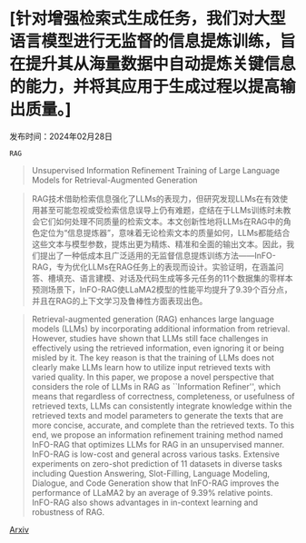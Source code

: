 # [针对增强检索式生成任务，我们对大型语言模型进行无监督的信息提炼训练，旨在提升其从海量数据中自动提炼关键信息的能力，并将其应用于生成过程以提高输出质量。]

发布时间：2024年02月28日

`RAG`

> Unsupervised Information Refinement Training of Large Language Models for Retrieval-Augmented Generation

> RAG技术借助检索信息强化了LLMs的表现力，但研究发现LLMs在有效使用甚至可能忽视或受检索信息误导上仍有难题，症结在于LLMs训练时未教会它们如何处理不同质量的检索文本。本文创新性地将LLMs在RAG中的角色定位为“信息提炼器”，意味着无论检索文本的质量如何，LLMs都能结合这些文本与模型参数，提炼出更为精炼、精准和全面的输出文本。因此，我们提出了一种低成本且广泛适用的无监督信息提炼训练方法——InFO-RAG，专为优化LLMs在RAG任务上的表现而设计。实验证明，在涵盖问答、槽填充、语言建模、对话及代码生成等多元任务的11个数据集的零样本预测场景下，InFO-RAG使LLaMA2模型的性能平均提升了9.39个百分点，并且在RAG的上下文学习及鲁棒性方面表现出色。

> Retrieval-augmented generation (RAG) enhances large language models (LLMs) by incorporating additional information from retrieval. However, studies have shown that LLMs still face challenges in effectively using the retrieved information, even ignoring it or being misled by it. The key reason is that the training of LLMs does not clearly make LLMs learn how to utilize input retrieved texts with varied quality. In this paper, we propose a novel perspective that considers the role of LLMs in RAG as ``Information Refiner'', which means that regardless of correctness, completeness, or usefulness of retrieved texts, LLMs can consistently integrate knowledge within the retrieved texts and model parameters to generate the texts that are more concise, accurate, and complete than the retrieved texts. To this end, we propose an information refinement training method named InFO-RAG that optimizes LLMs for RAG in an unsupervised manner. InFO-RAG is low-cost and general across various tasks. Extensive experiments on zero-shot prediction of 11 datasets in diverse tasks including Question Answering, Slot-Filling, Language Modeling, Dialogue, and Code Generation show that InFO-RAG improves the performance of LLaMA2 by an average of 9.39\% relative points. InFO-RAG also shows advantages in in-context learning and robustness of RAG.

[Arxiv](https://arxiv.org/abs/2402.18150)